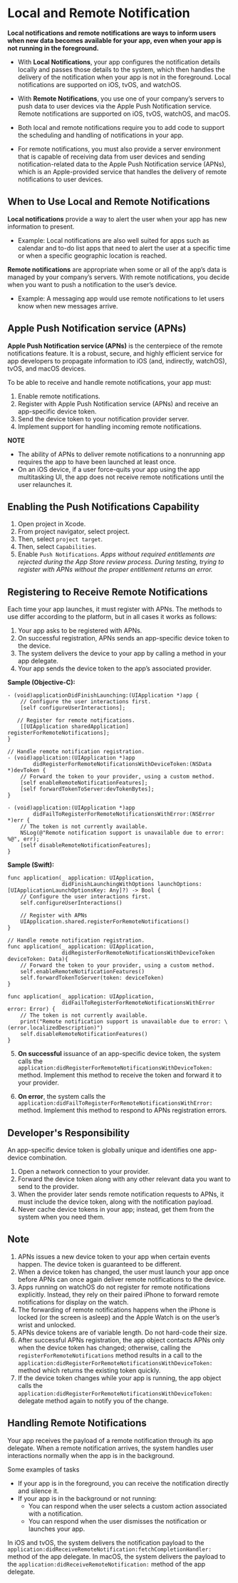 # Local and Remote Notification
**Local notifications and remote notifications are ways to inform users when new data becomes available for your app, even when your app is not running in the foreground.**

* With **Local Notifications**, your app configures the notification details locally and passes those details to the system, which then handles the delivery of the notification when your app is not in the foreground. Local notifications are supported on iOS, tvOS, and watchOS.

* With **Remote Notifications**, you use one of your company’s servers to push data to user devices via the Apple Push Notification service. Remote notifications are supported on iOS, tvOS, watchOS, and macOS.

* Both local and remote notifications require you to add code to support the scheduling and handling of notifications in your app.

* For remote notifications, you must also provide a server environment that is capable of receiving data from user devices and sending notification-related data to the Apple Push Notification service (APNs), which is an Apple-provided service that handles the delivery of remote notifications to user devices.

## When to Use Local and Remote Notifications
**Local notifications** provide a way to alert the user when your app has new information to present.
* Example:
    Local notifications are also well suited for apps such as calendar and to-do list apps that need to alert the user at a specific time or when a specific geographic location is reached.

**Remote notifications** are appropriate when some or all of the app’s data is managed by your company’s servers. With remote notifications, you decide when you want to push a notification to the user’s device.
* Example:
    A messaging app would use remote notifications to let users know when new messages arrive.

## Apple Push Notification service (APNs)    
**Apple Push Notification service (APNs)** is the centerpiece of the remote notifications feature. It is a robust, secure, and highly efficient service for app developers to propagate information to iOS (and, indirectly, watchOS), tvOS, and macOS devices.

To be able to receive and handle remote notifications, your app must:

1. Enable remote notifications.
2. Register with Apple Push Notification service (APNs) and receive an app-specific device token.
3. Send the device token to your notification provider server.
4. Implement support for handling incoming remote notifications.

**NOTE**
* The ability of APNs to deliver remote notifications to a nonrunning app requires the app to have been launched at least once.
* On an iOS device, if a user force-quits your app using the app multitasking UI, the app does not receive remote notifications until the user relaunches it.


## Enabling the Push Notifications Capability
1. Open project in Xcode.
2. From project navigator, select project.
3. Then, select `project target`.
4. Then, select `Capabilities`.
5. Enable `Push Notifications`.
*Apps without required entitlements are rejected during the App Store review process. During testing, trying to register with APNs without the proper entitlement returns an error.*

## Registering to Receive Remote Notifications
Each time your app launches, it must register with APNs. The methods to use differ according to the platform, but in all cases it works as follows:
1. Your app asks to be registered with APNs.
2. On successful registration, APNs sends an app-specific device token to the device.
3. The system delivers the device to your app by calling a method in your app delegate.
4. Your app sends the device token to the app’s associated provider.

**Sample (Objective-C):**

```
- (void)applicationDidFinishLaunching:(UIApplication *)app {
    // Configure the user interactions first.
    [self configureUserInteractions];

   // Register for remote notifications.
    [[UIApplication sharedApplication] registerForRemoteNotifications];
}

// Handle remote notification registration.
- (void)application:(UIApplication *)app
        didRegisterForRemoteNotificationsWithDeviceToken:(NSData *)devToken {
    // Forward the token to your provider, using a custom method.
    [self enableRemoteNotificationFeatures];
    [self forwardTokenToServer:devTokenBytes];
}

- (void)application:(UIApplication *)app
        didFailToRegisterForRemoteNotificationsWithError:(NSError *)err {
    // The token is not currently available.
    NSLog(@"Remote notification support is unavailable due to error: %@", err);
    [self disableRemoteNotificationFeatures];
}
```
**Sample (Swift):**
```
func application(_ application: UIApplication,
                 didFinishLaunchingWithOptions launchOptions: [UIApplicationLaunchOptionsKey: Any]?) -> Bool {
    // Configure the user interactions first.
    self.configureUserInteractions()

    // Register with APNs
    UIApplication.shared.registerForRemoteNotifications()
}

// Handle remote notification registration.
func application(_ application: UIApplication,
                 didRegisterForRemoteNotificationsWithDeviceToken deviceToken: Data){
    // Forward the token to your provider, using a custom method.
    self.enableRemoteNotificationFeatures()
    self.forwardTokenToServer(token: deviceToken)
}

func application(_ application: UIApplication,
                 didFailToRegisterForRemoteNotificationsWithError error: Error) {
    // The token is not currently available.
    print("Remote notification support is unavailable due to error: \(error.localizedDescription)")
    self.disableRemoteNotificationFeatures()
}
```

5. **On successful** issuance of an app-specific device token, the system calls the `application:didRegisterForRemoteNotificationsWithDeviceToken:` method. Implement this method to receive the token and forward it to your provider.

6. **On error**, the system calls the `application:didFailToRegisterForRemoteNotificationsWithError:` method. Implement this method to respond to APNs registration errors.

## Developer's Responsibility
An app-specific device token is globally unique and identifies one app-device combination.

1. Open a network connection to your provider.
2. Forward the device token along with any other relevant data you want to send to the provider.
3. When the provider later sends remote notification requests to APNs, it must include the device token, along with the notification payload.
4. Never cache device tokens in your app; instead, get them from the system when you need them.

## Note
1. APNs issues a new device token to your app when certain events happen. The device token is guaranteed to be different.
2. When a device token has changed, the user must launch your app once before APNs can once again deliver remote notifications to the device.
3. Apps running on watchOS do not register for remote notifications explicitly. Instead, they rely on their paired iPhone to forward remote notifications for display on the watch.
4. The forwarding of remote notifications happens when the iPhone is locked (or the screen is asleep) and the Apple Watch is on the user’s wrist and unlocked.
5. APNs device tokens are of variable length. Do not hard-code their size.
6. After successful APNs registration, the app object contacts APNs only when the device token has changed; otherwise, calling the `registerForRemoteNotifications` method results in a call to the `application:didRegisterForRemoteNotificationsWithDeviceToken:` method which returns the existing token quickly.
7. If the device token changes while your app is running, the app object calls the `application:didRegisterForRemoteNotificationsWithDeviceToken:` delegate method again to notify you of the change.

## Handling Remote Notifications
Your app receives the payload of a remote notification through its app delegate. When a remote notification arrives, the system handles user interactions normally when the app is in the background.

Some examples of tasks
* If your app is in the foreground, you can receive the notification directly and silence it.
* If your app is in the background or not running:
    * You can respond when the user selects a custom action associated with a notification.
    * You can respond when the user dismisses the notification or launches your app.

In iOS and tvOS, the system delivers the notification payload to the `application:didReceiveRemoteNotification:fetchCompletionHandler:` method of the app delegate. In macOS, the system delivers the payload to the `application:didReceiveRemoteNotification:` method of the app delegate.
